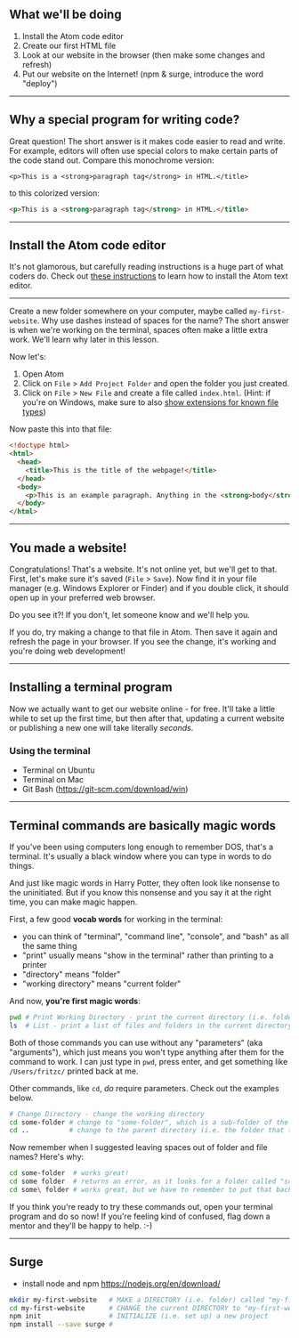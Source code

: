 ## What we'll be doing

1. Install the Atom code editor
2. Create our first HTML file
3. Look at our website in the browser (then make some changes and refresh)
4. Put our website on the Internet! (npm & surge, introduce the word "deploy")

---

## Why a special program for writing code?

Great question! The short answer is it makes code easier to read and write. For example, editors will often use special colors to make certain parts of the code stand out. Compare this monochrome version:

```
<p>This is a <strong>paragraph tag</strong> in HTML.</title>
```

to this colorized version:

``` html
<p>This is a <strong>paragraph tag</strong> in HTML.</title>
```

---

## Install the Atom code editor

It's not glamorous, but carefully reading instructions is a huge part of what coders do. Check out [these instructions](https://atom.io/docs/latest/getting-started-installing-atom) to learn how to install the Atom text editor.

---

Create a new folder somewhere on your computer, maybe called `my-first-website`. Why use dashes instead of spaces for the name? The short answer is when we're working on the terminal, spaces often make a little extra work. We'll learn why later in this lesson.

Now let's:

1. Open Atom
2. Click on `File` > `Add Project Folder` and open the folder you just created.  
4. Click on `File` > `New File` and create a file called `index.html`. (Hint: if you're on Windows, make sure to also [show extensions for known file types](http://windows.microsoft.com/en-us/windows/show-hide-file-name-extensions#show-hide-file-name-extensions=windows-7))

Now paste this into that file:

``` html
<!doctype html>
<html>
  <head>
    <title>This is the title of the webpage!</title>
  </head>
  <body>
    <p>This is an example paragraph. Anything in the <strong>body</strong> tag will appear on the page, just like this <strong>p</strong> tag and its contents.</p>
  </body>
</html>
```

---

## You made a website!

Congratulations! That's a website. It's not online yet, but we'll get to that. First, let's make sure it's saved (`File` > `Save`). Now find it in your file manager (e.g. Windows Explorer or Finder) and if you double click, it should open up in your preferred web browser.

Do you see it?! If you don't, let someone know and we'll help you.

If you do, try making a change to that file in Atom. Then save it again and refresh the page in your browser. If you see the change, it's working and you're doing web development!

---

## Installing a terminal program

Now we actually want to get our website online - for free. It'll take a little while to set up the first time, but then after that, updating a current website or publishing a new one will take literally _seconds_.

### Using the terminal

- Terminal on Ubuntu
- Terminal on Mac
- Git Bash (https://git-scm.com/download/win)

---

## Terminal commands are basically magic words

If you've been using computers long enough to remember DOS, that's a terminal. It's usually a black window where you can type in words to do things.

And just like magic words in Harry Potter, they often look like nonsense to the uninitiated. But if you know this nonsense and you say it at the right time, you can make magic happen.

First, a few good __vocab words__ for working in the terminal:

- you can think of "terminal", "command line", "console", and "bash" as all the same thing
- "print" usually means "show in the terminal" rather than printing to a printer
- "directory" means "folder"
- "working directory" means "current folder"

And now, __you're first magic words__:

``` bash
pwd # Print Working Directory - print the current directory (i.e. folder)
ls  # List - print a list of files and folders in the current directory
```

Both of those commands you can use without any "parameters" (aka "arguments"), which just means you won't type anything after them for the command to work. I can just type in `pwd`, press enter, and get something like `/Users/fritzc/` printed back at me.

Other commands, like `cd`, _do_ require parameters. Check out the examples below.

``` bash
# Change Directory - change the working directory
cd some-folder # change to "some-folder", which is a sub-folder of the current directory
cd ..          # change to the parent directory (i.e. the folder that the current folder is in)
```

Now remember when I suggested leaving spaces out of folder and file names? Here's why:

``` bash
cd some-folder  # works great!
cd some folder  # returns an error, as it looks for a folder called "some" with "folder" passed as an additional parameter
cd some\ folder # works great, but we have to remember to put that backslash in front of every space
```

If you think you're ready to try these commands out, open your terminal program and do so now! If you're feeling kind of confused, flag down a mentor and they'll be happy to help. :-)

---

## Surge

- install node and npm https://nodejs.org/en/download/

``` bash
mkdir my-first-website   # MAKE a DIRECTORY (i.e. folder) called "my-first-website"
cd my-first-website      # CHANGE the current DIRECTORY to "my-first-website"
npm init                 # INITIALIZE (i.e. set up) a new project
npm install --save surge #
```
